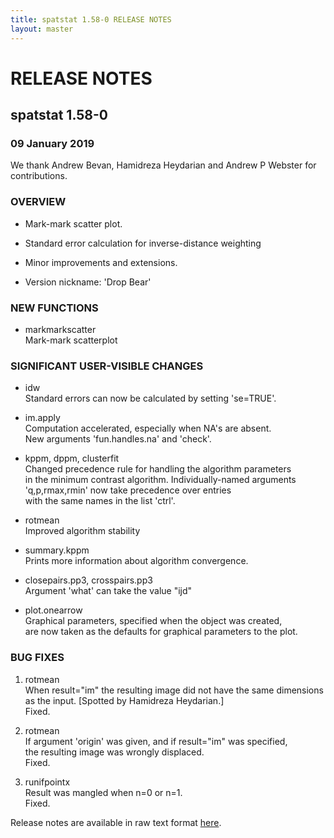 ```yaml
---
title: spatstat 1.58-0 RELEASE NOTES
layout: master
---
```


# RELEASE NOTES

## spatstat 1.58-0

### 09 January 2019

   We thank Andrew Bevan, Hamidreza Heydarian and Andrew P Webster
   for contributions.

### OVERVIEW

 * Mark-mark scatter plot.

 * Standard error calculation for inverse-distance weighting

 * Minor improvements and extensions.

 * Version nickname: 'Drop Bear'

### NEW FUNCTIONS

 * markmarkscatter  
    Mark-mark scatterplot

### SIGNIFICANT USER-VISIBLE CHANGES

 * idw  
    Standard errors can now be calculated by setting 'se=TRUE'.

 * im.apply  
    Computation accelerated, especially when NA's are absent.  
    New arguments 'fun.handles.na' and 'check'.

 * kppm, dppm, clusterfit  
    Changed precedence rule for handling the algorithm parameters  
    in the minimum contrast algorithm. Individually-named arguments  
    'q,p,rmax,rmin' now take precedence over entries  
    with the same names in the list 'ctrl'.

 * rotmean  
    Improved algorithm stability

 * summary.kppm  
    Prints more information about algorithm convergence.

 * closepairs.pp3, crosspairs.pp3  
    Argument 'what' can take the value "ijd"

 * plot.onearrow  
    Graphical parameters, specified when the object was created,  
    are now taken as the defaults for graphical parameters to the plot.

### BUG FIXES

1. rotmean  
     When result="im" the resulting image did not have the same dimensions  
     as the input. [Spotted by Hamidreza Heydarian.]  
     Fixed.

2. rotmean  
     If argument 'origin' was given, and if result="im" was specified,  
     the resulting image was wrongly displaced.  
     Fixed.

3. runifpointx  
     Result was mangled when n=0 or n=1.  
     Fixed.

Release notes are available in raw text format [here](spatstat-1.58-0.txt).
